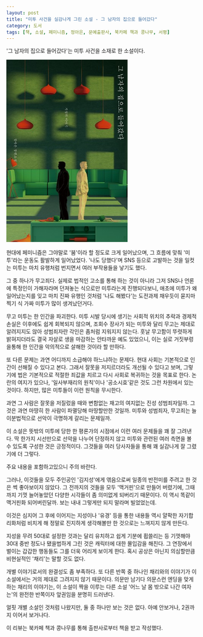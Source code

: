 ```yaml
---
layout: post
title: "미투 사건을 실감나게 그린 소설 - 그 남자의 집으로 들어갔다"
category: 도서
tags: [책, 소설, 페미니즘, 정아은, 문예출판사, 북카페 책과 콩나무, 서평]
---
```


'그 남자의 집으로 들어갔다'는
미투 사건을 소재로 한 소설이다.

![표지](/images/went-into-the-mans-house-book-h480.jpg)

현대에 페미니즘은 그야말로 '붐'이라 할 정도로 크게 일어났으며,
그 흐름에 맞춰 '미투'라는 운동도 활발하게 일어났었다.
'나도 당했다'며 SNS 등으로 고발하는 것을 일컷는 미투는
마치 유행처럼 번지면서 여러 부작용들을 낳기도 했다.

그 중 하나가 무고죄다.
실제로 법적인 고소를 통해 하는 것이 아니라
그저 SNS나 언론에 특정인이 가해자라며 던져놓는 식으로만 미투라는게 진행되다보니,
애초에 미투가 왜 일어났는지를 잊고
마치 진짜 유행인 것처럼 '나도 해봤다'는 도전과제 채우듯이
묻지마 찍기 식 가짜 미투가 많이 생겨났던거다.

무고 미투는 한 인간을 파괴한다.
미투 시발 당시에 생기는 사회적 위치의 추락과 경제적 손실은 이후에도 쉽게 회복되지 않으며,
조회수 장사가 되는 미투와 달리 무고는 제대로 알려지지도 않아 성범죄자란 각인은 좀처럼 지워지지 않는다.
훗날 무고함이 뚜렷하게 밝혀지더라도 결국 자살로 생을 마감하는 안타까운 예도 있었으니,
이는 실로 거짓부렁을통해 한 인간을 악의적으로 살해한 것이라 할 만하다.

또 다른 문제는 과연 어디까지 소급해야 하느냐하는 문제다.
현대 사회는 기본적으로 인간이 선해질 수 있다고 본다.
그래서 잘못을 저지르더라도 개선될 수 있다고 보며,
그렇기에 법은 기본적으로 적절한 죄값을 치르고 다시 사회로 복귀하는 것을 목표로 한다.
논란의 여지가 있으나, '일사부재리의 원칙'이나 '공소시효'같은 것도 그런 차원에서 있는 것이다.
하지만, 많은 미투들이 이런 원칙을 무시한다.

과연 그 사람은 잘못을 저질렀을 때와 변함없는 재고의 여지없는 진성 성범죄자일까.
그것은 과연 마땅히 한 사람이 파멸당해 마땅할만한 것일까.
미투와 성범죄자, 무고죄는 늘 이분법적으로 선악이 극명하게 갈리는 문제일까.

이 소설은 뜻밖의 미투에 당한 한 평론가의 시점에서
이런 여러 문제들을 꽤 잘 그려낸다.
딱 한가지 시선만으로 선악을 나누어 단정하지 않고
미투와 관련된 여러 측면을 볼 수 있도록 구성한 것은 긍정적이다.
그것들을 여러 당사자들을 통해 꽤 실감나게 잘 그렸기에 더 그렇다.



<div class="im im-warning">
주요 내용을 포함하고있으니 주의 바란다.
</div>



그러나, 이것들을 모두 주인공인 '김지성'에게 엮음으로써
일종의 반전미를 주려고 한 것은 썩 좋아보이지 않았다.
그 전까지의 것들을 모두 '맥거핀'으로 만들어 버렸기에,
그때까지 기껏 늘어놓았던 다양한 시각들이 좀 의미없게 되버리기 때문이다.
이 역시 똑같이 맥거핀화 되어버린달까.
보는 내내 그렇게만 되지 말라며 빌었었는데.

이것은 심지어 그 후에 이어지는 지성이나 '유경' 등을 통한 내용들 역시 얄팍한 자기합리화처럼 비치게 해
정말로 진지하게 생각해볼만 한 것으로는 느껴지지 않게 만든다.

지성을 무려 50대로 설정한 것과는 달리
유치하고 쉽게 기분에 휩쓸리는 등
기껏해야 30대 중반 정도나 됐을법하게 그린 것은 캐릭터에 대한 몰입감을 해친다.
그 연장에서 벌이는 갑갑한 행동들도 그를 더욱 어리게 보이게 한다.
혹시 공상은 아닌지 의심할만큼 비현실적인 '채리'는 말할 것도 없다.

개별 이야기로서의 완결성도 좀 부족하다.
또 다른 반쪽 중 하나인 채리와의 이야기가 이 소설에서는 거의 제대로 그려지지 않기 때문이다.
의문만 남기다 의문스런 엔딩을 맞게하는 채리의 이야기는,
이 소설이 짝을 이루는 다른 소설 '어느 날 몸 밖으로 나간 여자는'의 완전한 반쪽이자 앞권임을 분명히 드러낸다.

얼핏 개별 소설인 것처럼 나왔지만,
둘 중 하나만 보는 것은 없다.
아예 안보거나, 2권까지 이어서 보거나다.



<div class="im im-info">
이 리뷰는 북카페 책과 콩나무를 통해 출판사로부터 책을 받고 작성했다.
</div>
